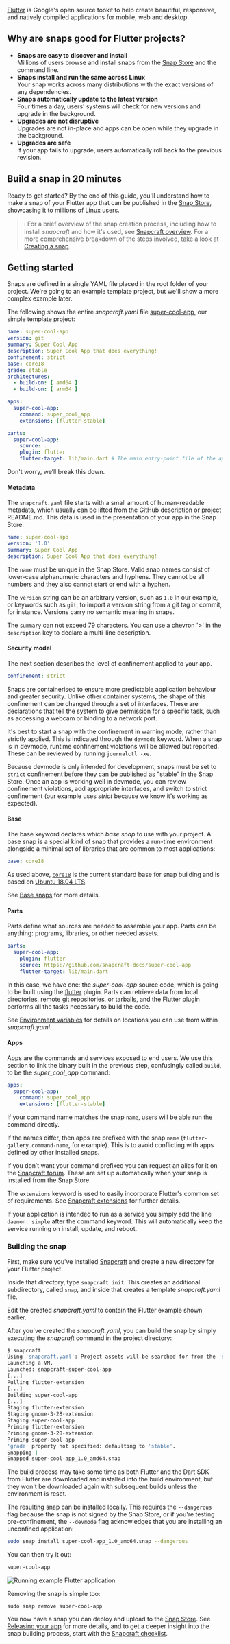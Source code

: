 [Flutter](https://flutter.dev/) is Google's open source tookit to help create beautiful, responsive, and natively compiled applications for mobile, web and desktop.

## Why are snaps good for Flutter projects?

* **Snaps are easy to discover and install**</br>
  Millions of users browse and install snaps from the [Snap Store](https://snapcraft.io/store) and the command line.
* **Snaps install and run the same across Linux**</br>
  Your snap works across many distributions with the exact versions of any dependencies.
* **Snaps automatically update to the latest version**</br>
  Four times a day, users’ systems will check for new versions and upgrade in the background.
* **Upgrades are not disruptive**</br>
  Upgrades are not in-place and apps can be open while they upgrade in the background.
* **Upgrades are safe**</br>
  If your app fails to upgrade, users automatically roll back to the previous revision.
 
## Build a snap in 20 minutes 

Ready to get started? By the end of this guide, you'll understand how to make a snap of your Flutter app that can be published in the [Snap Store](https://snapcraft.io/store), showcasing it to millions of Linux users.

> :information_source: For a brief overview of the snap creation process, including how to install *snapcraft* and how it's used, see [Snapcraft overview](/t/snapcraft-overview/8940). For a more comprehensive breakdown of the steps involved, take a look at [Creating a snap](/t/creating-a-snap/6799).

## Getting started

Snaps are defined in a single YAML file placed in the root folder of your project. We're going to an example template project, but we'll show a more complex example later. 

The following shows the entire *snapcraft.yaml* file [super-cool-app](https://github.com/snapcraft-docs/super-cool-app), our simple template project:

```yaml
name: super-cool-app
version: git
summary: Super Cool App
description: Super Cool App that does everything!
confinement: strict
base: core18
grade: stable
architectures:
  - build-on: [ amd64 ]
  - build-on: [ arm64 ]

apps:
  super-cool-app:
    command: super_cool_app
    extensions: [flutter-stable]

parts:
  super-cool-app:
    source: .
    plugin: flutter
    flutter-target: lib/main.dart # The main entry-point file of the application
```

Don't worry, we’ll break this down.

#### Metadata

The `snapcraft.yaml` file starts with a small amount of human-readable metadata, which usually can be lifted from the GitHub description or project README.md. This data is used in the presentation of your app in the Snap Store.

```yaml
name: super-cool-app
version: '1.0'
summary: Super Cool App
description: Super Cool App that does everything!
```

The `name` must be unique in the Snap Store. Valid snap names consist of lower-case alphanumeric characters and hyphens. They cannot be all numbers and they also cannot start or end with a hyphen.

The `version` string can be an arbitrary version, such as `1.0` in our example, or keywords such as `git`, to import a version string from a git tag or commit, for instance. Versions carry no semantic meaning in snaps.

The `summary` can not exceed 79 characters. You can use a chevron '>' in the `description` key to declare a multi-line description.

#### Security model

The next section describes the level of confinement applied to your app.

```yaml
confinement: strict
```
Snaps are containerised to ensure more predictable application behaviour and greater security. Unlike other container systems, the shape of this confinement can be changed through a set of interfaces. These are declarations that tell the system to give permission for a specific task, such as accessing a webcam or binding to a network port.

It's best to start a snap with the confinement in warning mode, rather than strictly applied. This is indicated through the `devmode` keyword. When a snap is in devmode, runtime confinement violations will be allowed but reported. These can be reviewed by running `journalctl -xe`.

Because devmode is only intended for development, snaps must be set to `strict` confinement before they can be published as "stable" in the Snap Store. Once an app is working well in devmode, you can review confinement violations, add appropriate interfaces, and switch to strict confinement (our example uses _strict_ because we know it's working as expected).

#### Base

The base keyword declares which _base snap_ to use with  your project.  A base snap is a special kind of snap that provides a run-time environment alongside a minimal set of libraries that are common to most applications:

```yaml
base: core18
```
As used above, [`core18`](https://snapcraft.io/core18) is the current standard base for snap building and is based on [Ubuntu 18.04 LTS](http://releases.ubuntu.com/18.04/).

See [Base snaps](/t/base-snaps/11198) for more details.

#### Parts

Parts define what sources are needed to assemble your app. Parts can be anything: programs, libraries, or other needed assets.

```yaml
parts:
  super-cool-app:
    plugin: flutter
    source: https://github.com/snapcraft-docs/super-cool-app
    flutter-target: lib/main.dart
```

In this case, we have one: the *super-cool-app* source code, which is going to be built using the [flutter](/t/the-flutter-plugin/18746) plugin. Parts can retrieve data from local directories, remote git repositories, or tarballs, and the Flutter plugin performs all the tasks necessary to build the code.

See [Environment variables](/t/environment-variables/7983) for details on locations you can use from within _snapcraft.yaml_.

#### Apps

Apps are the commands and services exposed to end users. We use this section to link the binary built in the previous step, confusingly called `build`, to be the _super_cool_app_ command:

```yaml
apps:
  super-cool-app:
    command: super_cool_app
    extensions: [flutter-stable]
```

If your command name matches the snap `name`, users will be able run the command directly.

If the names differ, then apps are prefixed with the snap `name` (`flutter-gallery.command-name`, for example). This is to avoid conflicting with apps defined by other installed snaps.

If you don’t want your command prefixed you can request an alias for it on the [Snapcraft forum](https://forum.snapcraft.io/t/process-for-reviewing-aliases-auto-connections-and-track-requests/455). These are set up automatically when your snap is installed from the Snap Store.

The `extensions` keyword is used to easily incorporate Flutter's common set of requirements. See [Snapcraft extensions](/t/snapcraft-extensions/13486) for further details.

If your application is intended to run as a service you simply add the line `daemon: simple` after the command keyword. This will automatically keep the service running on install, update, and reboot.

### Building the snap

First, make sure you've installed [Snapcraft](/t/snapcraft-overview/8940) and create a new directory for your Flutter project. 

Inside that directory, type `snapcraft init`. This creates an additional subdirectory, called `snap`, and inside that creates a template _snapcraft.yaml_ file.

Edit the created _snapcraft.yaml_ to contain the Flutter example shown earlier.

After you've created the *snapcraft.yaml*, you can build the snap by simply executing the *snapcraft* command in the project directory:

```bash
$ snapcraft
Using 'snapcraft.yaml': Project assets will be searched for from the 'snap' directory.
Launching a VM.
Launched: snapcraft-super-cool-app
[...]
Pulling flutter-extension
[...]
Building super-cool-app
[...]
Staging flutter-extension
Staging gnome-3-28-extension
Staging super-cool-app
Priming flutter-extension
Priming gnome-3-28-extension
Priming super-cool-app
'grade' property not specified: defaulting to 'stable'.
Snapping |
Snapped super-cool-app_1.0_amd64.snap
```

The build process may take some time as both Flutter and the Dart SDK from Flutter are downloaded and installed into the build environment, but they won't be downloaded again with subsequent builds unless the environment is reset.

The resulting snap can be installed locally. This requires the `--dangerous` flag because the snap is not signed by the Snap Store, or if you're testing pre-confinement, the `--devmode` flag acknowledges that you are installing an unconfined application:

```bash
sudo snap install super-cool-app_1.0_amd64.snap --dangerous
```

You can then try it out:

```bash
super-cool-app
```

![Running example Flutter application](https://assets.ubuntu.com/v1/f12e5af3-flutter_01.png) 

Removing the snap is simple too:

```
sudo snap remove super-cool-app
```

You now have a snap you can deploy and upload to the [Snap Store](https://snapcraft.io/store). See [Releasing your app](/t/releasing-your-app/6795) for more details, and to get a deeper insight into the snap building process, start with the [Snapcraft checklist](/t/snapcraft-checklist/10926).